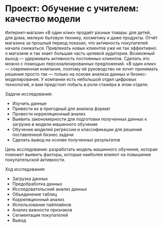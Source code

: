 # Проект: Обучение с учителем: качество модели
Интернет-магазин «В один клик» продаёт разные товары: для детей, для дома, мелкую бытовую технику, косметику и даже продукты. Отчёт магазина за прошлый период показал, что активность покупателей начала снижаться. Привлекать новых клиентов уже не так эффективно: о магазине и так знает большая часть целевой аудитории. Возможный выход — удерживать активность постоянных клиентов. Сделать это можно с помощью персонализированных предложений.
«В один клик» — современная компания, поэтому её руководство не хочет принимать решения просто так — только на основе анализа данных и бизнес-моделирования. У компании есть небольшой отдел цифровых технологий, и вам предстоит побыть в роли стажёра в этом отделе. 

Задачи исследования:
+ Изучить данные
+ Привести их в пригодный для анализа формат
+ Провести корреляционный анализ
+ Выявить закономерности для подготовки полученных данных к загрузке в модели машинного обучения
+ Обучение моделей регрессии и классификации для решения поставленной бизнес задачи
+ Сделать вывод на основе полученных результатов

Цель исследования:  разработать модель машинного обучения, которая поможет выявить факторы, которые наиболее влияют на повышение покупательской активности.

Ход исследования:
+ Загрузка данных
+ Предобработка данных
+ Исследовательский анализ данных
+ Объединение таблиц
+ Корреляционный анализ
+ Использование пайплайнов
+ Анализ важности признаков
+ Сегментация покупателей
+ Вывод
